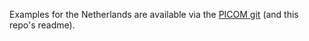 Examples for the Netherlands are available via the [PICOM git](https://github.com/CBG-Centrum-voor-familiegeschiedenis/PiCo/tree/main/examples) (and this repo's readme).

